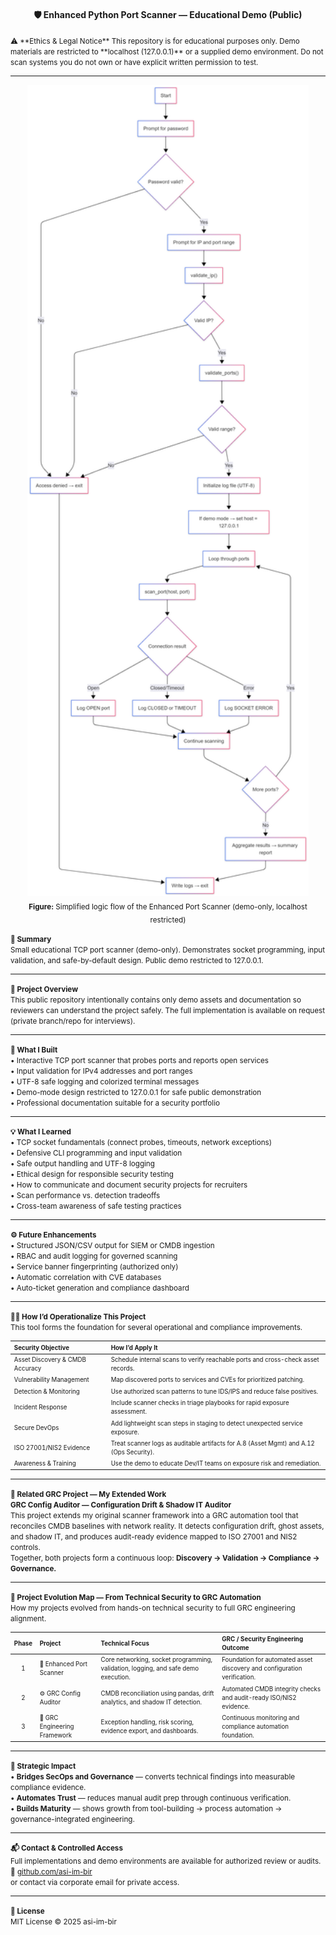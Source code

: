 <h4 align="center">🛡️ Enhanced Python Port Scanner — Educational Demo (Public)</h4>

<small>
⚠️ **Ethics & Legal Notice**  
This repository is for educational purposes only. Demo materials are restricted to **localhost (127.0.0.1)** or a supplied demo environment.  
Do not scan systems you do not own or have explicit written permission to test.
</small>

---
<p align="center">
  <img src="portscannerlogic.png" width="450" alt="Port Scanner Logic Flow">
  <br>
  <sub><b>Figure:</b> Simplified logic flow of the Enhanced Port Scanner (demo-only, localhost restricted)</sub>
</p>


**<small>🎯 Summary</small>**  
<small>Small educational TCP port scanner (demo-only). Demonstrates socket programming, input validation, and safe-by-default design. Public demo restricted to 127.0.0.1.</small>

---

**<small>🧠 Project Overview</small>**  
<small>This public repository intentionally contains only demo assets and documentation so reviewers can understand the project safely. The full implementation is available on request (private branch/repo for interviews).</small>

---

**<small>🔧 What I Built</small>**  
<small>
• Interactive TCP port scanner that probes ports and reports open services  
• Input validation for IPv4 addresses and port ranges  
• UTF-8 safe logging and colorized terminal messages  
• Demo-mode design restricted to 127.0.0.1 for safe public demonstration  
• Professional documentation suitable for a security portfolio
</small>

---

**<small>💡 What I Learned</small>**  
<small>
• TCP socket fundamentals (connect probes, timeouts, network exceptions)  
• Defensive CLI programming and input validation  
• Safe output handling and UTF-8 logging  
• Ethical design for responsible security testing  
• How to communicate and document security projects for recruiters  
• Scan performance vs. detection tradeoffs  
• Cross-team awareness of safe testing practices
</small>

---

**<small>⚙️ Future Enhancements</small>**  
<small>
• Structured JSON/CSV output for SIEM or CMDB ingestion  
• RBAC and audit logging for governed scanning  
• Service banner fingerprinting (authorized only)  
• Automatic correlation with CVE databases  
• Auto-ticket generation and compliance dashboard
</small>

---

**<small>👩‍💼 How I’d Operationalize This Project</small>**  
<small>This tool forms the foundation for several operational and compliance improvements.</small>

<small>

| **<small>Security Objective</small>** | **<small>How I’d Apply It</small>** |
|:--|:--|
| <small>Asset Discovery & CMDB Accuracy</small> | <small>Schedule internal scans to verify reachable ports and cross-check asset records.</small> |
| <small>Vulnerability Management</small> | <small>Map discovered ports to services and CVEs for prioritized patching.</small> |
| <small>Detection & Monitoring</small> | <small>Use authorized scan patterns to tune IDS/IPS and reduce false positives.</small> |
| <small>Incident Response</small> | <small>Include scanner checks in triage playbooks for rapid exposure assessment.</small> |
| <small>Secure DevOps</small> | <small>Add lightweight scan steps in staging to detect unexpected service exposure.</small> |
| <small>ISO 27001/NIS2 Evidence</small> | <small>Treat scanner logs as auditable artifacts for A.8 (Asset Mgmt) and A.12 (Ops Security).</small> |
| <small>Awareness & Training</small> | <small>Use the demo to educate Dev/IT teams on exposure risk and remediation.</small> |
</small>

---

**<small>🔗 Related GRC Project — My Extended Work</small>**  
<small>
**GRC Config Auditor — Configuration Drift & Shadow IT Auditor**  
This project extends my original scanner framework into a GRC automation tool that reconciles CMDB baselines with network reality. It detects configuration drift, ghost assets, and shadow IT, and produces audit-ready evidence mapped to ISO 27001 and NIS2 controls.  
Together, both projects form a continuous loop: **Discovery → Validation → Compliance → Governance.**
</small>

---

**<small>🧭 Project Evolution Map — From Technical Security to GRC Automation</small>**  
<small>How my projects evolved from hands-on technical security to full GRC engineering alignment.</small>

<small>

| **<small>Phase</small>** | **<small>Project</small>** | **<small>Technical Focus</small>** | **<small>GRC / Security Engineering Outcome</small>** |
|:--:|:--|:--|:--|
| <small>1</small> | <small>🧩 Enhanced Port Scanner</small> | <small>Core networking, socket programming, validation, logging, and safe demo execution.</small> | <small>Foundation for automated asset discovery and configuration verification.</small> |
| <small>2</small> | <small>⚙️ GRC Config Auditor</small> | <small>CMDB reconciliation using pandas, drift analytics, and shadow IT detection.</small> | <small>Automated CMDB integrity checks and audit-ready ISO/NIS2 evidence.</small> |
| <small>3</small> | <small>🧠 GRC Engineering Framework</small> | <small>Exception handling, risk scoring, evidence export, and dashboards.</small> | <small>Continuous monitoring and compliance automation foundation.</small> |
</small>

---

**<small>🚀 Strategic Impact</small>**  
<small>
• **Bridges SecOps and Governance** — converts technical findings into measurable compliance evidence.  
• **Automates Trust** — reduces manual audit prep through continuous verification.  
• **Builds Maturity** — shows growth from tool-building → process automation → governance-integrated engineering.
</small>

---

**<small>📬 Contact & Controlled Access</small>**  
<small>
Full implementations and demo environments are available for authorized review or audits.  
📎 <a href="https://github.com/asi-im-bir">github.com/asi-im-bir</a>  
or contact via corporate email for private access.
</small>

---

**<small>🪪 License</small>**  
<small>MIT License © 2025 asi-im-bir</small>



